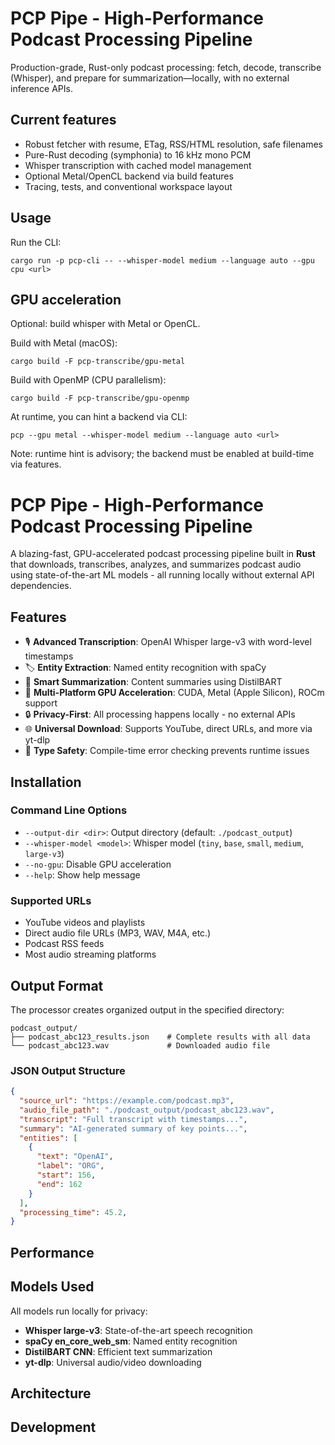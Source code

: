 
# PCP Pipe - High-Performance Podcast Processing Pipeline

Production-grade, Rust-only podcast processing: fetch, decode, transcribe (Whisper), and prepare for summarization—locally, with no external inference APIs.

## Current features

- Robust fetcher with resume, ETag, RSS/HTML resolution, safe filenames
- Pure-Rust decoding (symphonia) to 16 kHz mono PCM
- Whisper transcription with cached model management
- Optional Metal/OpenCL backend via build features
- Tracing, tests, and conventional workspace layout

## Usage

Run the CLI:

```
cargo run -p pcp-cli -- --whisper-model medium --language auto --gpu cpu <url>
```

## GPU acceleration

Optional: build whisper with Metal or OpenCL.

Build with Metal (macOS):

```
cargo build -F pcp-transcribe/gpu-metal
```

Build with OpenMP (CPU parallelism):

```
cargo build -F pcp-transcribe/gpu-openmp
```

At runtime, you can hint a backend via CLI:

```
pcp --gpu metal --whisper-model medium --language auto <url>
```

Note: runtime hint is advisory; the backend must be enabled at build-time via features.
# PCP Pipe - High-Performance Podcast Processing Pipeline

A blazing-fast, GPU-accelerated podcast processing pipeline built in **Rust** that downloads, transcribes, analyzes, and summarizes podcast audio using state-of-the-art ML models - all running locally without external API dependencies.

## Features

- 🎙️ **Advanced Transcription**: OpenAI Whisper large-v3 with word-level timestamps
- 🏷️ **Entity Extraction**: Named entity recognition with spaCy
- 📝 **Smart Summarization**: Content summaries using DistilBART
- 🚀 **Multi-Platform GPU Acceleration**: CUDA, Metal (Apple Silicon), ROCm support
- 🔒 **Privacy-First**: All processing happens locally - no external APIs
- 🌐 **Universal Download**: Supports YouTube, direct URLs, and more via yt-dlp
- 🎯 **Type Safety**: Compile-time error checking prevents runtime issues



## Installation


### Command Line Options

- `--output-dir <dir>`: Output directory (default: `./podcast_output`)
- `--whisper-model <model>`: Whisper model (`tiny`, `base`, `small`, `medium`, `large-v3`)
- `--no-gpu`: Disable GPU acceleration
- `--help`: Show help message

### Supported URLs

- YouTube videos and playlists
- Direct audio file URLs (MP3, WAV, M4A, etc.)
- Podcast RSS feeds
- Most audio streaming platforms

## Output Format

The processor creates organized output in the specified directory:

```
podcast_output/
├── podcast_abc123_results.json    # Complete results with all data
└── podcast_abc123.wav             # Downloaded audio file
```

### JSON Output Structure

```json
{
  "source_url": "https://example.com/podcast.mp3",
  "audio_file_path": "./podcast_output/podcast_abc123.wav",
  "transcript": "Full transcript with timestamps...",
  "summary": "AI-generated summary of key points...",
  "entities": [
    {
      "text": "OpenAI",
      "label": "ORG",
      "start": 156,
      "end": 162
    }
  ],
  "processing_time": 45.2,
}
```

## Performance

## Models Used

All models run locally for privacy:
- **Whisper large-v3**: State-of-the-art speech recognition
- **spaCy en_core_web_sm**: Named entity recognition
- **DistilBART CNN**: Efficient text summarization
- **yt-dlp**: Universal audio/video downloading

## Architecture


## Development


